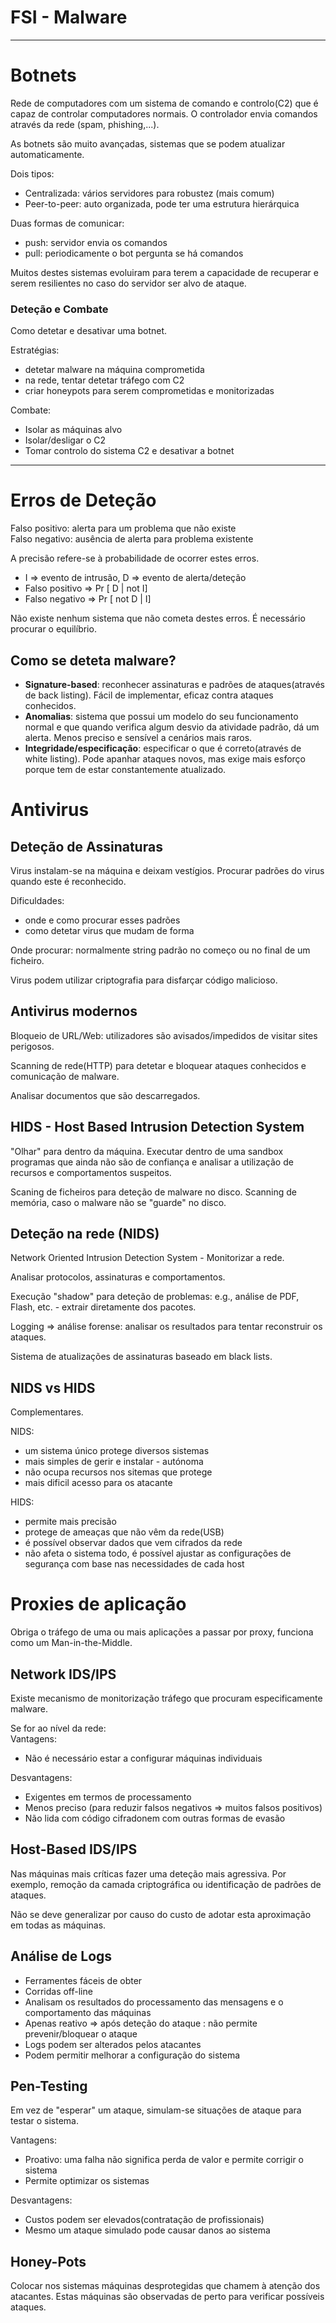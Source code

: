 # FSI - Malware

---

# Botnets

Rede de computadores com um sistema de comando e controlo(C2) que é capaz de controlar computadores normais. O controlador envia comandos através da rede (spam, phishing,...).

As botnets são muito avançadas, sistemas que se podem atualizar automaticamente.

Dois tipos:
- Centralizada: vários servidores para robustez (mais comum)
- Peer-to-peer: auto organizada, pode ter uma estrutura hierárquica

Duas formas de comunicar: 
- push: servidor envia os comandos
- pull: periodicamente o bot pergunta se há comandos

Muitos destes sistemas evoluiram para terem a capacidade de recuperar e serem resilientes no caso do servidor ser alvo de ataque.

### Deteção e Combate

Como detetar e desativar uma botnet.

Estratégias:
- detetar malware na máquina comprometida
- na rede, tentar detetar tráfego com C2
- criar honeypots para serem comprometidas e monitorizadas

Combate:
- Isolar as máquinas alvo
- Isolar/desligar o C2
- Tomar controlo do sistema C2 e desativar a botnet

---

# Erros de Deteção

Falso positivo: alerta para um problema que não existe<br>
Falso negativo: ausência de alerta para problema existente

A precisão refere-se à probabilidade de ocorrer estes erros.

- I => evento de intrusão, D => evento de alerta/deteção
- Falso positivo => Pr [ D | not I]
- Falso negativo => Pr [ not D | I]

Não existe nenhum sistema que não cometa destes erros. É necessário procurar o equilíbrio.

## Como se deteta malware?

- **Signature-based**: reconhecer assinaturas e padrões de ataques(através de back listing). Fácil de implementar, eficaz contra ataques conhecidos.
- **Anomalias**: sistema que possui um modelo do seu funcionamento normal e que quando verifica algum desvio da atividade padrão, dá um alerta. Menos preciso e sensível a cenários mais raros.
- **Integridade/especificação**: especificar o que é correto(através de white listing). Pode apanhar ataques novos, mas exige mais esforço porque tem de estar constantemente atualizado.

# Antivirus

## Deteção de Assinaturas

Virus instalam-se na máquina e deixam vestígios. Procurar padrões do virus quando este é reconhecido.

Dificuldades:
- onde e como procurar esses padrões
- como detetar virus que mudam de forma

Onde procurar: normalmente string padrão no começo ou no final de um ficheiro.

Virus podem utilizar criptografia para disfarçar código malicioso.

## Antivirus modernos

Bloqueio de URL/Web: utilizadores são avisados/impedidos de visitar sites perigosos.

Scanning de rede(HTTP) para detetar e bloquear ataques conhecidos e comunicação de malware.

Analisar documentos que são descarregados.

## HIDS - Host Based Intrusion Detection System

"Olhar" para dentro da máquina. Executar dentro de uma sandbox programas que ainda não são de confiança e analisar a utilização de recursos e comportamentos suspeitos.

Scaning de ficheiros para deteção de malware no disco.
Scanning de memória, caso o malware não se "guarde" no disco.

## Deteção na rede (NIDS)

Network Oriented Intrusion Detection System - Monitorizar a rede.

Analisar protocolos, assinaturas e comportamentos.

Execução "shadow" para deteção de problemas: e.g., análise de PDF, Flash, etc. - extrair diretamente dos pacotes.

Logging => análise forense: analisar os resultados para tentar reconstruir os ataques.

Sistema de atualizações de assinaturas baseado em black lists.

## NIDS vs HIDS

Complementares.

NIDS:
- um sistema único protege diversos sistemas
- mais simples de gerir e instalar - autónoma
- não ocupa recursos nos sitemas que protege
- mais dificil acesso para os atacante

HIDS:
- permite mais precisão
- protege de ameaças que não vêm da rede(USB)
- é possível observar dados que vem cifrados da rede
- não afeta o sistema todo, é possível ajustar as configurações de segurança com base nas necessidades de cada host

# Proxies de aplicação

Obriga o tráfego de uma ou mais aplicações a passar por proxy, funciona como um Man-in-the-Middle.

## Network IDS/IPS

Existe mecanismo de monitorização tráfego que procuram especificamente malware.

Se for ao nível da rede:<br>
Vantagens:
 - Não é necessário estar a configurar máquinas individuais

Desvantagens:
- Exigentes em termos de processamento
- Menos preciso (para reduzir falsos negativos => muitos falsos positivos)
- Não lida com código cifradonem com outras formas de evasão

## Host-Based IDS/IPS

Nas máquinas mais críticas fazer uma deteção mais agressiva. Por exemplo, remoção da camada criptográfica ou identificação de padrões de ataques.

Não se deve generalizar por causo do custo de adotar esta aproximação em todas as máquinas.

## Análise de Logs

- Ferramentes fáceis de obter
- Corridas off-line
- Analisam os resultados do processamento das mensagens e o comportamento das máquinas
- Apenas reativo => após deteção do ataque : não permite prevenir/bloquear o ataque
- Logs podem ser alterados pelos atacantes
- Podem permitir melhorar a configuração do sistema

## Pen-Testing

Em vez de "esperar" um ataque, simulam-se situações de ataque para testar o sistema.

Vantagens:
- Proativo: uma falha não significa perda de valor e permite corrigir o sistema
- Permite optimizar os sistemas

Desvantagens:
- Custos podem ser elevados(contratação de profissionais)
- Mesmo um ataque simulado pode causar danos ao sistema

## Honey-Pots

Colocar nos sistemas máquinas desprotegidas que chamem à atenção dos atacantes. Estas máquinas são observadas de perto para verificar possíveis ataques.
